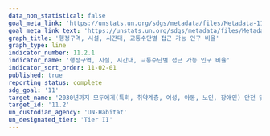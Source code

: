 ```yaml
---
data_non_statistical: false
goal_meta_link: 'https://unstats.un.org/sdgs/metadata/files/Metadata-11-02-01.pdf'
goal_meta_link_text: 'https://unstats.un.org/sdgs/metadata/files/Metadata-11-02-01.pdf'
graph_title: '행정구역, 시설, 시간대, 교통수단별 접근 가능 인구 비율'
graph_type: line
indicator_number: 11.2.1
indicator_name: '행정구역, 시설, 시간대, 교통수단별 접근 가능 인구 비율'
indicator_sort_order: 11-02-01
published: true
reporting_status: complete
sdg_goal: '11'
target_name: '2030년까지 모두에게(특히, 취약계층, 여성, 아동, 노인, 장애인) 안전 및 저렴하고 지속가능한 공공 교통시스템 제공'
target_id: '11.2'
un_custodian_agency: 'UN-Habitat'
un_designated_tier: 'Tier II'
---
```

